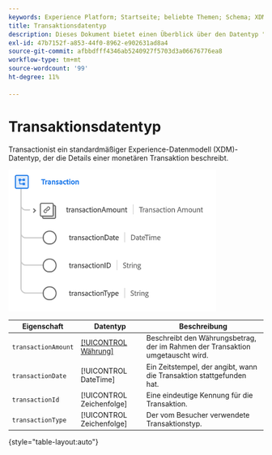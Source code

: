 ```yaml
---
keywords: Experience Platform; Startseite; beliebte Themen; Schema; XDM; Felder; Schemas; Schemas; Transaktion; Datentyp; Datentyp; Datentyp;
title: Transaktionsdatentyp
description: Dieses Dokument bietet einen Überblick über den Datentyp "Transaction Experience Data Model"(XDM).
exl-id: 47b7152f-a853-44f0-8962-e902631ad8a4
source-git-commit: afbbdfff4346ab5240927f5703d3a06676776ea8
workflow-type: tm+mt
source-wordcount: '99'
ht-degree: 11%

---
```


#  Transaktionsdatentyp

 Transactionist ein standardmäßiger Experience-Datenmodell (XDM)-Datentyp, der die Details einer monetären Transaktion beschreibt.

![Transaktionsstruktur](../images/data-types/transaction.png)

| Eigenschaft | Datentyp | Beschreibung |
| --- | --- | --- |
| `transactionAmount` | [[!UICONTROL Währung]](./currency.md) | Beschreibt den Währungsbetrag, der im Rahmen der Transaktion umgetauscht wird. |
| `transactionDate` | [!UICONTROL DateTime] | Ein Zeitstempel, der angibt, wann die Transaktion stattgefunden hat. |
| `transactionId` | [!UICONTROL Zeichenfolge] | Eine eindeutige Kennung für die Transaktion. |
| `transactionType` | [!UICONTROL Zeichenfolge] | Der vom Besucher verwendete Transaktionstyp. |

{style=&quot;table-layout:auto&quot;}
